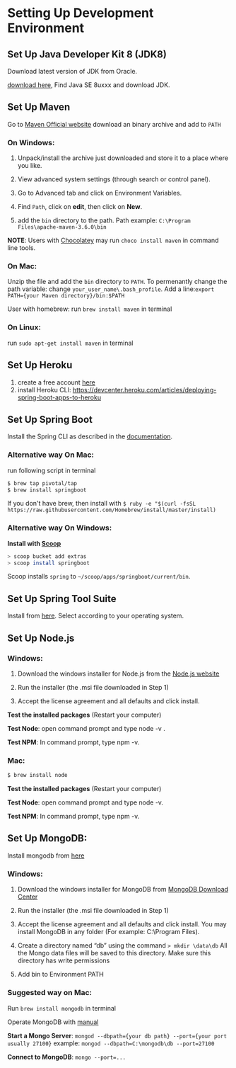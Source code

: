 # Setting Up Development Environment

## Set Up Java Developer Kit 8 (JDK8)
  Download latest version of JDK from Oracle.

  [download here](https://www.oracle.com/technetwork/java/javase/downloads/index.html), Find Java SE 8uxxx and download JDK.

## Set Up Maven
  Go to [Maven Official website](http://maven.apache.org/download.cgi) download an binary archive and add to `PATH`

### On Windows:

  1. Unpack/install the archive just downloaded and store it to a place where you like.

  1. View advanced system settings (through search or control panel).

  2. Go to Advanced tab and click on Environment Variables.

  3. Find `Path`, click on **edit**, then click on **New**.

  4. add the `bin` directory to the path. Path example: `C:\Program Files\apache-maven-3.6.0\bin`

  **NOTE**: Users with [Chocolatey](https://chocolatey.org/) may run `choco install maven` in command line tools.

### On Mac:

  Unzip the file and add the `bin` directory to `PATH`. To permenantly change the path variable: change `your_user_name\.bash_profile`. Add a line:`export PATH={your Maven directory}/bin:$PATH`

  User with homebrew: run `brew install maven` in terminal

### On Linux:
  run `sudo apt-get install maven` in terminal

## Set Up Heroku
  1. create a free account [here](https://www.heroku.com/)
  2. install Heroku CLI: https://devcenter.heroku.com/articles/deploying-spring-boot-apps-to-heroku

## Set Up Spring Boot
  Install the Spring CLI as described in the [documentation](https://docs.spring.io/spring-boot/docs/current/reference/html/getting-started-installing-spring-boot.html#getting-started-installing-the-cli).

### Alternative way On Mac:
  run following script in terminal
  ```bash
  $ brew tap pivotal/tap
  $ brew install springboot
  ```
  If you don't have brew, then install with `$ ruby -e "$(curl -fsSL https://raw.githubusercontent.com/Homebrew/install/master/install)`

### Alternative way On Windows: 
  **Install with [Scoop](https://scoop.sh/)**
  ```bash
  > scoop bucket add extras
  > scoop install springboot
  ```
  Scoop installs `spring` to `~/scoop/apps/springboot/current/bin`.

## Set Up Spring Tool Suite
  Install from [here](https://spring.io/tools/sts/all). Select according to your operating system.

## Set Up Node.js
### Windows:

  1. Download the windows installer for Node.js from the [Node.js website](https://nodejs.org/en/)

  2. Run the installer (the .msi file downloaded in Step 1)

  3. Accept the license agreement and all defaults and click install.

  **Test the installed packages** (Restart your computer)

  **Test Node**: open command prompt and type node -v .

  **Test NPM**: In command prompt, type npm -v.

### Mac:
  ```bash
  $ brew install node
  ```
  **Test the installed packages** (Restart your computer)

  **Test Node**: open command prompt and type node -v.

  **Test NPM**: In command prompt, type npm -v.

## Set Up MongoDB:
  Install mongodb from [here](https://docs.mongodb.com/manual/installation/)
### Windows:

  1. Download the windows installer for MongoDB from [MongoDB Download Center](https://www.mongodb.com/download-center/community?_ga=2.235666241.1559492448.1525556338-1618931155.1525556338)

  2. Run the installer (the .msi file downloaded in Step 1)

  3. Accept the license agreement and all defaults and click install. You may install MongoDB in any folder (For example: C:\Program Files\).

  4. Create a directory named “db” using the command `> mkdir \data\db` All the Mongo data files will be saved to this directory. Make sure this directory has write permissions

  5. Add bin to Environment PATH

### Suggested way on Mac: 
  Run `brew install mongodb` in terminal

  Operate MongoDB with [manual](https://docs.mongodb.com/manual/)

  **Start a Mongo Server**: `mongod --dbpath={your db path} --port={your port usually 27100}` example: `mongod --dbpath=C:\mongodb\db --port=27100`

  **Connect to MongoDB**: `mongo --port=...`
